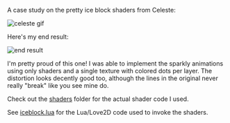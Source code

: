 A case study on the pretty ice block shaders from Celeste:

![celeste gif](https://media.giphy.com/media/f6mijS2HXnJVJgPqA2/giphy.gif)

Here's my end result:

![end result](https://media3.giphy.com/media/RNcOWp2YsPdkiDDVhE/giphy.gif)

I'm pretty proud of this one! I was able to implement the sparkly animations using only shaders and a single texture with colored dots per layer. The distortion looks decently good too, although the lines in the original never really "break" like you see mine do.

Check out the [shaders](https://github.com/japhib/celesteShaderCaseStudy1/tree/master/shaders) folder for the actual shader code I used.

See [iceblock.lua](https://github.com/japhib/celesteShaderCaseStudy1/blob/master/iceblock.lua) for the Lua/Love2D code used to invoke the shaders.